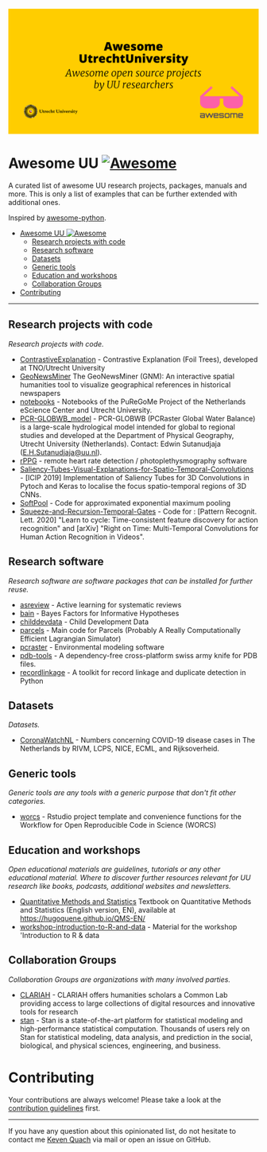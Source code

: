 ![banner.jpg](images/banner.jpg)

# Awesome UU [![Awesome](https://cdn.rawgit.com/sindresorhus/awesome/d7305f38d29fed78fa85652e3a63e154dd8e8829/media/badge.svg)](https://github.com/sindresorhus/awesome)

A curated list of awesome UU research projects, packages, manuals and more. This is only a list of examples that can be further extended with additional ones.

Inspired by [awesome-python](https://github.com/vinta/awesome-python).

- [Awesome UU ![Awesome](https://github.com/sindresorhus/awesome)](#awesome-uu-)
  - [Research projects with code](#research-projects-with-code)
  - [Research software](#research-software)
  - [Datasets](#datasets)
  - [Generic tools](#generic-tools)
  - [Education and workshops](#education-and-workshops)
  - [Collaboration Groups](#collaboration-groups)
- [Contributing](#contributing)

---

## Research projects with code

*Research projects with code.*

- [ContrastiveExplanation](https://github.com/MarcelRobeer/ContrastiveExplanation) - Contrastive Explanation (Foil Trees), developed at TNO/Utrecht University
- [GeoNewsMiner](https://github.com/lorellav/GeoNewsMiner) The GeoNewsMiner (GNM): An interactive spatial humanities tool to visualize geographical references in historical newspapers
- [notebooks](https://github.com/puregome/notebooks) - Notebooks of the PuReGoMe Project of the Netherlands eScience Center and Utrecht University.
- [PCR-GLOBWB_model](https://github.com/UU-Hydro/PCR-GLOBWB_model) - PCR-GLOBWB (PCRaster Global Water Balance) is a large-scale hydrological model intended for global to regional studies and developed at the Department of Physical Geography, Utrecht University (Netherlands). Contact: Edwin Sutanudjaja (E.H.Sutanudjaja@uu.nl).
- [rPPG](https://github.com/marnixnaber/rPPG) - remote heart rate detection / photoplethysmography software
- [Saliency-Tubes-Visual-Explanations-for-Spatio-Temporal-Convolutions](https://github.com/alexandrosstergiou/Saliency-Tubes-Visual-Explanations-for-Spatio-Temporal-Convolutions) - [ICIP 2019] Implementation of Saliency Tubes for 3D Convolutions in Pytoch and Keras to localise the focus spatio-temporal regions of 3D CNNs.
- [SoftPool](https://github.com/alexandrosstergiou/SoftPool) - Code for approximated exponential maximum pooling 
- [Squeeze-and-Recursion-Temporal-Gates](https://github.com/alexandrosstergiou/Squeeze-and-Recursion-Temporal-Gates) - Code for : [Pattern Recognit. Lett. 2020] "Learn to cycle: Time-consistent feature discovery for action recognition" and [arXiv] "Right on Time: Multi-Temporal Convolutions for Human Action Recognition in Videos".

## Research software

*Research software are software packages that can be installed for further reuse.*

- [asreview](https://github.com/asreview/asreview) - Active learning for systematic reviews
- [bain](https://github.com/cjvanlissa/bain) - Bayes Factors for Informative Hypotheses
- [childdevdata](https://github.com/D-score/childdevdata) - Child Development Data
- [parcels](https://github.com/OceanParcels/parcels) - Main code for Parcels (Probably A Really Computationally Efficient Lagrangian Simulator)
- [pcraster](https://github.com/pcraster/pcraster) - Environmental modeling software
- [pdb-tools](https://github.com/haddocking/pdb-tools) - A dependency-free cross-platform swiss army knife for PDB files.
- [recordlinkage](https://github.com/J535D165/recordlinkage) - A toolkit for record linkage and duplicate detection in Python

## Datasets

*Datasets.*

- [CoronaWatchNL](https://github.com/J535D165/CoronaWatchNL) - Numbers concerning COVID-19 disease cases in The Netherlands by RIVM, LCPS, NICE, ECML, and Rijksoverheid.

## Generic tools

*Generic tools are any tools with a generic purpose that don't fit other categories.*

- [worcs](https://github.com/cjvanlissa/worcs) - Rstudio project template and convenience functions for the Workflow     for Open Reproducible Code in Science (WORCS)

## Education and workshops

*Open educational materials are guidelines, tutorials or any other educational material. Where to discover further resources relevant for UU research like books, podcasts, additional websites and newsletters.*

- [Quantitative Methods and Statistics](https://github.com/hugoquene/QMS-EN) Textbook on Quantitative Methods and Statistics (English version, EN), available at <https://hugoquene.github.io/QMS-EN/>
- [workshop-introduction-to-R-and-data](https://github.com/UtrechtUniversity/workshop-introduction-to-R-and-data) - Material for the workshop 'Introduction to R & data

## Collaboration Groups

*Collaboration Groups are organizations with many involved parties.*

- [CLARIAH](https://github.com/CLARIAH) - CLARIAH offers humanities scholars a Common Lab providing access to large collections of digital resources and innovative tools for research
- [stan](https://github.com/stan-dev) - Stan is a state-of-the-art platform for statistical modeling and high-performance statistical computation. Thousands of users rely on Stan for statistical modeling, data analysis, and prediction in the social, biological, and physical sciences, engineering, and business.

# Contributing

Your contributions are always welcome! Please take a look at the [contribution guidelines](https://github.com/UtrechtUniversity/awesome-UU/blob/main/CONTRIBUTING.md) first.

---

If you have any question about this opinionated list, do not hesitate to contact me [Keven Quach](mailto:k.quach@uu.nl?subject=[GitHub]%20Awesome-UU) via mail or open an issue on GitHub.
